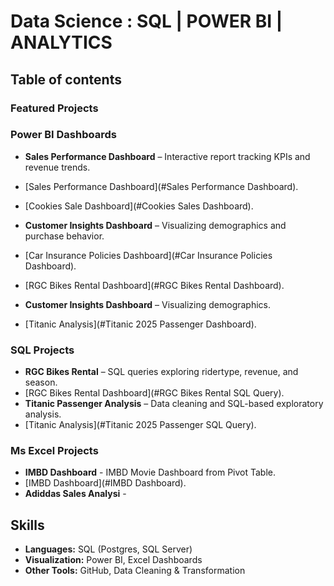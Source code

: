 # Data Science : SQL | POWER BI | ANALYTICS


## Table of contents
### Featured Projects
### Power BI Dashboards

- **Sales Performance Dashboard** – Interactive report tracking KPIs and revenue trends.  
- [Sales Performance Dashboard](#Sales Performance Dashboard).
- [Cookies Sale Dashboard](#Cookies Sales Dashboard).
  

- **Customer Insights Dashboard** – Visualizing demographics and purchase behavior.
- [Car Insurance Policies Dashboard](#Car Insurance Policies Dashboard).
- [RGC Bikes Rental Dashboard](#RGC Bikes Rental Dashboard).
  

- **Customer Insights Dashboard** – Visualizing demographics.
- [Titanic Analysis](#Titanic 2025 Passenger Dashboard).
  

### SQL Projects  
- **RGC Bikes Rental** – SQL queries exploring ridertype, revenue, and season.
- [RGC Bikes Rental Dashboard](#RGC Bikes Rental SQL Query).
- **Titanic Passenger Analysis** – Data cleaning and SQL-based exploratory analysis.
- [Titanic Analysis](#Titanic 2025 Passenger SQL Query).


### Ms Excel Projects
- **IMBD Dashboard** - IMBD Movie Dashboard from Pivot Table.
- [IMBD Dashboard](#IMBD Dashboard).
- **Adiddas Sales Analysi** -

 
## Skills  
- **Languages:** SQL (Postgres, SQL Server)  
- **Visualization:** Power BI, Excel Dashboards  
- **Other Tools:** GitHub, Data Cleaning & Transformation  


